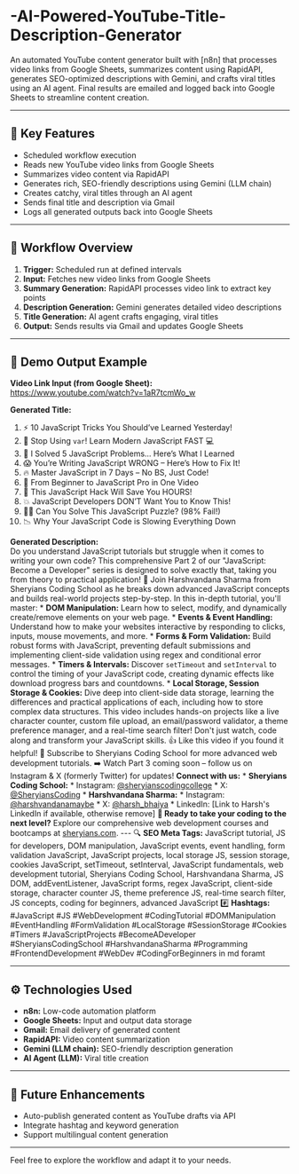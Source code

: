 # -AI-Powered-YouTube-Title-Description-Generator

An automated YouTube content generator built with [n8n] that processes video links from Google Sheets, summarizes content using RapidAPI, generates SEO-optimized descriptions with Gemini, and crafts viral titles using an AI agent. Final results are emailed and logged back into Google Sheets to streamline content creation.

---

## 🚀 Key Features

- Scheduled workflow execution  
- Reads new YouTube video links from Google Sheets  
- Summarizes video content via RapidAPI  
- Generates rich, SEO-friendly descriptions using Gemini (LLM chain)  
- Creates catchy, viral titles through an AI agent  
- Sends final title and description via Gmail  
- Logs all generated outputs back into Google Sheets  

---

## 🔄 Workflow Overview

1. **Trigger:** Scheduled run at defined intervals  
2. **Input:** Fetches new video links from Google Sheets  
3. **Summary Generation:** RapidAPI processes video link to extract key points  
4. **Description Generation:** Gemini generates detailed video descriptions  
5. **Title Generation:** AI agent crafts engaging, viral titles  
6. **Output:** Sends results via Gmail and updates Google Sheets  

---

## 🧪 Demo Output Example

**Video Link Input (from Google Sheet):**  
https://www.youtube.com/watch?v=1aR7tcmWo_w

**Generated Title:**  
1. ⚡️ 10 JavaScript Tricks You Should’ve Learned Yesterday!
2. 🧨 Stop Using `var`! Learn Modern JavaScript FAST 💻
3. 🧠 I Solved 5 JavaScript Problems… Here’s What I Learned
4. 😱 You’re Writing JavaScript WRONG – Here’s How to Fix It!
5. 🔥 Master JavaScript in 7 Days – No BS, Just Code!
6. 🚀 From Beginner to JavaScript Pro in One Video
7. 🧪 This JavaScript Hack Will Save You HOURS!
8. 💥 JavaScript Developers DON’T Want You to Know This!
9. 🕵️‍♂️ Can You Solve This JavaScript Puzzle? (98% Fail!)
10. 📉 Why Your JavaScript Code is Slowing Everything Down

**Generated Description:**  
Do you understand JavaScript tutorials but struggle when it comes to writing your own code? This comprehensive Part 2 of our "JavaScript: Become a Developer" series is designed to solve exactly that, taking you from theory to practical application! 🚀 Join Harshvandana Sharma from Sheryians Coding School as he breaks down advanced JavaScript concepts and builds real-world projects step-by-step. In this in-depth tutorial, you'll master: * **DOM Manipulation:** Learn how to select, modify, and dynamically create/remove elements on your web page. * **Events & Event Handling:** Understand how to make your websites interactive by responding to clicks, inputs, mouse movements, and more. * **Forms & Form Validation:** Build robust forms with JavaScript, preventing default submissions and implementing client-side validation using regex and conditional error messages. * **Timers & Intervals:** Discover `setTimeout` and `setInterval` to control the timing of your JavaScript code, creating dynamic effects like download progress bars and countdowns. * **Local Storage, Session Storage & Cookies:** Dive deep into client-side data storage, learning the differences and practical applications of each, including how to store complex data structures. This video includes hands-on projects like a live character counter, custom file upload, an email/password validator, a theme preference manager, and a real-time search filter! Don't just watch, code along and transform your JavaScript skills. 👍 Like this video if you found it helpful! 🔔 Subscribe to Sheryians Coding School for more advanced web development tutorials. ➡️ Watch Part 3 coming soon – follow us on Instagram & X (formerly Twitter) for updates! **Connect with us:** * **Sheryians Coding School:** * Instagram: [@sheryianscodingcollege](https://www.instagram.com/sheryianscodingcollege/) * X: [@SheryiansCoding](https://twitter.com/SheryiansCoding) * **Harshvandana Sharma:** * Instagram: [@harshvandanamaybe](https://www.instagram.com/harshvandanamaybe/) * X: [@harsh_bhaiya](https://twitter.com/harsh_bhaiya) * LinkedIn: [Link to Harsh's LinkedIn if available, otherwise remove] **🚀 Ready to take your coding to the next level?** Explore our comprehensive web development courses and bootcamps at [sheryians.com](https://sheryians.com). --- 🔍 **SEO Meta Tags:** JavaScript tutorial, JS for developers, DOM manipulation, JavaScript events, event handling, form validation JavaScript, JavaScript projects, local storage JS, session storage, cookies JavaScript, setTimeout, setInterval, JavaScript fundamentals, web development tutorial, Sheryians Coding School, Harshvandana Sharma, JS DOM, addEventListener, JavaScript forms, regex JavaScript, client-side storage, character counter JS, theme preference JS, real-time search filter, JS concepts, coding for beginners, advanced JavaScript 
#️⃣ **Hashtags:** #JavaScript #JS #WebDevelopment #CodingTutorial #DOMManipulation #EventHandling #FormValidation #LocalStorage #SessionStorage #Cookies #Timers #JavaScriptProjects #BecomeADeveloper #SheryiansCodingSchool #HarshvandanaSharma #Programming #FrontendDevelopment #WebDev #CodingForBeginners in md foramt

---

## ⚙️ Technologies Used

- **n8n:** Low-code automation platform  
- **Google Sheets:** Input and output data storage  
- **Gmail:** Email delivery of generated content  
- **RapidAPI:** Video content summarization  
- **Gemini (LLM chain):** SEO-friendly description generation  
- **AI Agent (LLM):** Viral title creation  

---

## 🧩 Future Enhancements

- Auto-publish generated content as YouTube drafts via API  
- Integrate hashtag and keyword generation  
- Support multilingual content generation  

---

Feel free to explore the workflow and adapt it to your needs.

